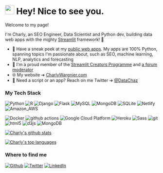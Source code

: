 
<h1><img src="https://emojis.slackmojis.com/emojis/images/1531849430/4246/blob-sunglasses.gif?1531849430" width="30"/> Hey! Nice to see you.</h1>

Welcome to my page! 

I'm Charly, an SEO Engineer, Data Scientist and Python dev, building data web apps with the mighty [Streamlit](https://streamlit.io/) framework! 🎈

- 🚀 Have a sneak peek at my [public web apps](https://www.charlywargnier.com/my-public-web-apps). My apps are 100% Python, spanning topics I'm passionate about, such as SEO, machine learning, NLP, analytics and forecasting
- 🎈 I'm a proud member of the [Streamlit Creators Programme](https://discuss.streamlit.io/t/introducing-streamlit-creators/6207/3) and [a forum moderator](https://discuss.streamlit.io/u/charly_wargnier/summary)
- 🌐 My website ➔ [CharlyWargnier.com](https://www.charlywargnier.com/)
- 📱 Need a script or an app? Reach on me Twitter ➔ [@DataChaz](https://twitter.com/DataChaz)


<h3>My Tech Stack</h3>
<p>
  
<img alt="Python" src="https://img.shields.io/badge/Python-3776AB?style=flat-square&logo=python&logoColor=white" />
<img alt="R" src="https://img.shields.io/badge/R-276DC3?style=flat-square&logo=r&logoColor=white" />
<img alt="Django" src="https://img.shields.io/badge/Django-092E20?style=flat-square&logo=django&logoColor=white" />
<img alt="Flask" src="https://img.shields.io/badge/Flask-000000?style=flat-square&logo=flask&logoColor=white" />
<img alt="MySQL" src="https://img.shields.io/badge/MySQL-00000F?style=flat-square&logo=mysql&logoColor=white" />
<img alt="MongoDB" src="https://img.shields.io/badge/MongoDB-4EA94B?style=flat-square&logo=mongodb&logoColor=white" />
<img alt="SQLite" src="https://img.shields.io/badge/SQLite-07405E?style=flat-square&logo=sqlite&logoColor=white" />
<img alt="Netlify" src="https://img.shields.io/badge/Netlify-00C7B7?style=flat-square&logo=netlify&logoColor=white" />
<img alt="Amazon_AWS" src="https://img.shields.io/badge/Amazon_AWS-232F3E?style=flat-square&logo=amazon-aws&logoColor=white" />

</p>

<p>
  
  <img alt="Docker" src="https://img.shields.io/badge/-Docker-46a2f1?style=flat-square&logo=docker&logoColor=white" />
  <img alt="github actions" src="https://img.shields.io/badge/-Github_Actions-2088FF?style=flat-square&logo=github-actions&logoColor=white" />
  <img alt="Google Cloud Platform" src="https://img.shields.io/badge/-Google_Cloud_Platform-1a73e8?style=flat-square&logo=google-cloud&logoColor=white" />
  <img alt="Heroku" src="https://img.shields.io/badge/-Heroku-430098?style=flat-square&logo=heroku&logoColor=white" />
  <img alt="Sass" src="https://img.shields.io/badge/-Sass-CC6699?style=flat-square&logo=sass&logoColor=white" />
  <img alt="git" src="https://img.shields.io/badge/-Git-F05032?style=flat-square&logo=git&logoColor=white" />
  <img alt="html5" src="https://img.shields.io/badge/-HTML5-E34F26?style=flat-square&logo=html5&logoColor=white" />
  <img alt="d3js" src="https://img.shields.io/badge/-D3.js-F9A03C?style=flat-square&logo=d3.js&logoColor=white" />
  <img alt="MongoDB" src="https://img.shields.io/badge/-MongoDB-13aa52?style=flat-square&logo=mongodb&logoColor=white" />
</p>

[![Charly's github stats](https://github-readme-stats.vercel.app/api?username=CharlyWargnier&theme=default)](https://github.com/anuraghazra/github-readme-stats)

[![Charly's top languages](https://github-readme-stats.vercel.app/api/top-langs/?username=CharlyWargnier&theme=default )](https://github.com/anuraghazra/github-readme-stats)


<h3>Where to find me</h3>
<p><a href="https://github.com/CharlyWargnier/" target="_blank"><img alt="Github" src="https://img.shields.io/badge/GitHub-%2312100E.svg?&style=for-the-badge&logo=Github&logoColor=white" /></a> <a href="https://twitter.com/DataChaz" target="_blank"><img alt="Twitter" src="https://img.shields.io/badge/twitter-%231DA1F2.svg?&style=for-the-badge&logo=twitter&logoColor=white" /></a> <a href="https://www.linkedin.com/in/charlywargnier/" target="_blank"><img alt="LinkedIn" src="https://img.shields.io/badge/linkedin-%230077B5.svg?&style=for-the-badge&logo=linkedin&logoColor=white" /></a> </a>
</p>
